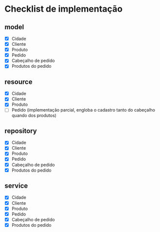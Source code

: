 # Checklist de implementação
## model
- [x] Cidade
- [x] Cliente
- [x] Produto
- [x] Pedido
- [x] Cabeçalho de pedido
- [x] Produtos do pedido
## resource
- [x] Cidade
- [x] Cliente
- [x] Produto
- [ ] Pedido (implementação parcial, engloba o cadastro tanto do cabeçalho quando dos produtos)
## repository
- [x] Cidade
- [x] Cliente
- [x] Produto
- [x] Pedido
- [x] Cabeçalho de pedido
- [x] Produtos do pedido
## service
- [x] Cidade
- [x] Cliente
- [x] Produto
- [x] Pedido
- [x] Cabeçalho de pedido
- [x] Produtos do pedido
